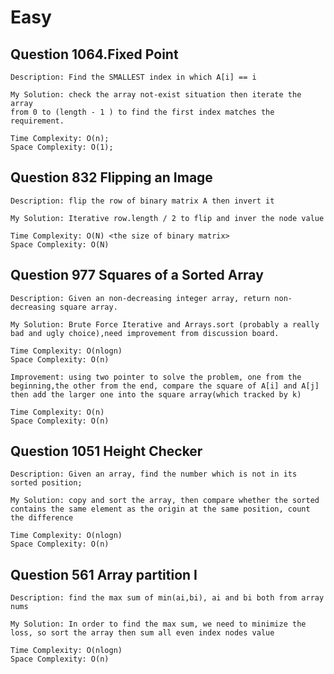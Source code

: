 # Easy 

##  Question 1064.Fixed Point
	Description: Find the SMALLEST index in which A[i] == i

	My Solution: check the array not-exist situation then iterate the array 
	from 0 to (length - 1 ) to find the first index matches the requirement.
	
	Time Complexity: O(n);
	Space Complexity: O(1);
 	
## Question 832 Flipping an Image 
	Description: flip the row of binary matrix A then invert it 

	My Solution: Iterative row.length / 2 to flip and inver the node value 

	Time Complexity: O(N) <the size of binary matrix>
	Space Complexity: O(N)

## Question 977 Squares of a Sorted Array
	Description: Given an non-decreasing integer array, return non-decreasing square array.

	My Solution: Brute Force Iterative and Arrays.sort (probably a really bad and ugly choice),need improvement from discussion board.

	Time Complexity: O(nlogn)
	Space Complexity: O(n)

	Improvement: using two pointer to solve the problem, one from the beginning,the other from the end, compare the square of A[i] and A[j] then add the larger one into the square array(which tracked by k)

	Time Complexity: O(n)
	Space Complexity: O(n)

## Question 1051 Height Checker 
	Description: Given an array, find the number which is not in its sorted position;

	My Solution: copy and sort the array, then compare whether the sorted contains the same element as the origin at the same position, count the difference

	Time Complexity: O(nlogn)
	Space Complexity: O(n)

## Question 561 Array partition I 
	Description: find the max sum of min(ai,bi), ai and bi both from array nums

	My Solution: In order to find the max sum, we need to minimize the loss, so sort the array then sum all even index nodes value 

	Time Complexity: O(nlogn)
	Space Complexity: O(n)